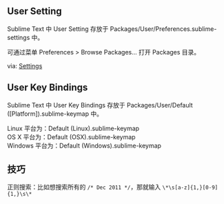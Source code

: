 User Setting
------------

Sublime Text 中 User Setting 存放于 Packages/User/Preferences.sublime-settings 中。

可通过菜单 Preferences > Browse Packages... 打开 Packages 目录。

via: [Settings](http://www.sublimetext.com/docs/2/settings.html)

User Key Bindings
-----------------

Sublime Text 中 User Key Bindings 存放于 Packages/User/Default ([Platform]).sublime-keymap 中。

Linux   平台为：Default (Linux).sublime-keymap    
OS X    平台为：Default (OSX).sublime-keymap    
Windows 平台为：Default (Windows).sublime-keymap    

技巧
----

正则搜索：比如想搜索所有的 `/* Dec 2011 */`，那就输入 `\*\s[a-z]{1,}[0-9]{1,}\s\*`
